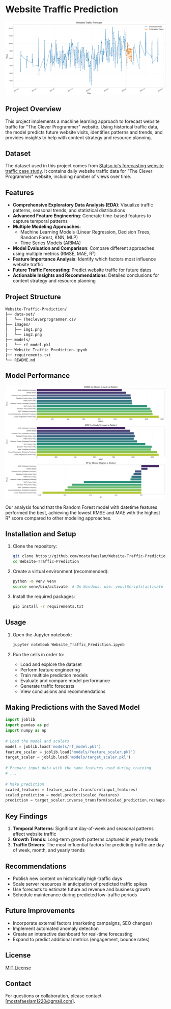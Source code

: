 # Website Traffic Prediction

![Website Traffic Visualization](images/img1.png)

## Project Overview

This project implements a machine learning approach to forecast website traffic for "The Clever Programmer" website. Using historical traffic data, the model predicts future website visits, identifies patterns and trends, and provides insights to help with content strategy and resource planning.

## Dataset

The dataset used in this project comes from [Statso.io's forecasting website traffic case study](https://statso.io/forecasting-website-traffic-case-study/). It contains daily website traffic data for "The Clever Programmer" website, including number of views over time.

## Features

- **Comprehensive Exploratory Data Analysis (EDA)**: Visualize traffic patterns, seasonal trends, and statistical distributions
- **Advanced Feature Engineering**: Generate time-based features to capture temporal patterns
- **Multiple Modeling Approaches**: 
  - Machine Learning Models (Linear Regression, Decision Trees, Random Forest, KNN, MLP)
  - Time Series Models (ARIMA)
- **Model Evaluation and Comparison**: Compare different approaches using multiple metrics (RMSE, MAE, R²)
- **Feature Importance Analysis**: Identify which factors most influence website traffic
- **Future Traffic Forecasting**: Predict website traffic for future dates
- **Actionable Insights and Recommendations**: Detailed conclusions for content strategy and resource planning

## Project Structure

```
Website-Traffic-Prediction/
├── data-set/
│   └── Thecleverprogrammer.csv
├── images/
│   ├── img1.png
│   └── img2.png
├── models/
│   └── rf_model.pkl
├── Website_Traffic_Prediction.ipynb
├── requirements.txt
└── README.md
```

## Model Performance

![Model Comparison](images/img2.png)

Our analysis found that the Random Forest model with datetime features performed the best, achieving the lowest RMSE and MAE with the highest R² score compared to other modeling approaches.

## Installation and Setup

1. Clone the repository:
   ```bash
   git clone https://github.com/mostafaeslam/Website-Traffic-Prediction.git
   cd Website-Traffic-Prediction
   ```

3. Create a virtual environment (recommended):
   ```bash
   python -m venv venv
   source venv/bin/activate  # On Windows, use: venv\Scripts\activate
   ```

4. Install the required packages:
   ```bash
   pip install -r requirements.txt
   ```

## Usage

1. Open the Jupyter notebook:
   ```bash
   jupyter notebook Website_Traffic_Prediction.ipynb
   ```

2. Run the cells in order to:
   - Load and explore the dataset
   - Perform feature engineering
   - Train multiple prediction models
   - Evaluate and compare model performance
   - Generate traffic forecasts
   - View conclusions and recommendations

## Making Predictions with the Saved Model

```python
import joblib
import pandas as pd
import numpy as np

# Load the model and scalers
model = joblib.load('models/rf_model.pkl')
feature_scaler = joblib.load('models/feature_scaler.pkl')
target_scaler = joblib.load('models/target_scaler.pkl')

# Prepare input data with the same features used during training
# ...

# Make prediction
scaled_features = feature_scaler.transform(input_features)
scaled_prediction = model.predict(scaled_features)
prediction = target_scaler.inverse_transform(scaled_prediction.reshape(-1, 1)).ravel()
```

## Key Findings

1. **Temporal Patterns**: Significant day-of-week and seasonal patterns affect website traffic
2. **Growth Trends**: Long-term growth patterns captured in yearly trends
3. **Traffic Drivers**: The most influential factors for predicting traffic are day of week, month, and yearly trends

## Recommendations

- Publish new content on historically high-traffic days
- Scale server resources in anticipation of predicted traffic spikes
- Use forecasts to estimate future ad revenue and business growth
- Schedule maintenance during predicted low-traffic periods

## Future Improvements

- Incorporate external factors (marketing campaigns, SEO changes)
- Implement automated anomaly detection
- Create an interactive dashboard for real-time forecasting
- Expand to predict additional metrics (engagement, bounce rates)

## License

[MIT License](LICENSE)

## Contact

For questions or collaboration, please contact [mostafaeslam1220@gmail.com].
